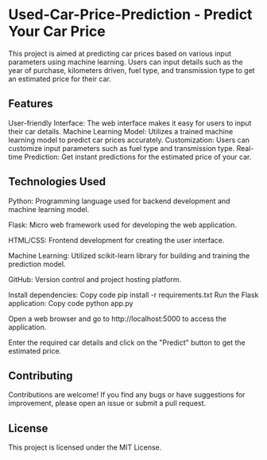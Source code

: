 # Used-Car-Price-Prediction - Predict Your Car Price

This project is aimed at predicting car prices based on various input parameters using machine learning. Users can input details such as the year of purchase, kilometers driven, fuel type, and transmission type to get an estimated price for their car.

Features
----------
User-friendly Interface: The web interface makes it easy for users to input their car details.
Machine Learning Model: Utilizes a trained machine learning model to predict car prices accurately.
Customization: Users can customize input parameters such as fuel type and transmission type.
Real-time Prediction: Get instant predictions for the estimated price of your car.


Technologies Used
------------------
Python: Programming language used for backend development and machine learning model.

Flask: Micro web framework used for developing the web application.

HTML/CSS: Frontend development for creating the user interface.

Machine Learning: Utilized scikit-learn library for building and training the prediction model.

GitHub: Version control and project hosting platform.


Install dependencies:
Copy code
pip install -r requirements.txt
Run the Flask application:
Copy code
python app.py

Open a web browser and go to http://localhost:5000 to access the application.

Enter the required car details and click on the "Predict" button to get the estimated price.

Contributing
-------------
Contributions are welcome! If you find any bugs or have suggestions for improvement, please open an issue or submit a pull request.

License
-------
This project is licensed under the MIT License.

